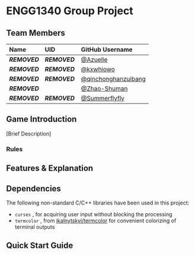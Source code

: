 # ENGG1340 Group Project

## Team Members

| **Name**     | **UID**      | **GitHub Username**                                           |
| :----------- | :----------- | :------------------------------------------------------------ |
| ***REMOVED*** | ***REMOVED*** | [@Azuelle](https://github.com/Azuelle)                        | 
| ***REMOVED*** | ***REMOVED*** | [@kxwhiowo](https://github.com/kxwhiowo)                      |
| ***REMOVED*** | ***REMOVED*** | [@qinchonghanzuibang](https://github.com/qinchonghanzuibang)  |
| ***REMOVED*** | `          ` | [@Zhao-Shuman](https://github.com/Zhao-Shuman)                |
| ***REMOVED*** | ***REMOVED*** | [@Summerflyfly](https://github.com/Summerflyfly)              |

## Game Introduction
[Brief Description]
### Rules

## Features & Explanation

## Dependencies
The following non-standard C/C++ libraries have been used in this project:
- `curses` , for acquiring user input without blocking the processing
- `termcolor` , from [ikalnytskyi/termcolor](https://github.com/ikalnytskyi/termcolor) for convenient colorizing of terminal outputs

## Quick Start Guide

<!-- README REQUIREMENT

▪ Identification of the team members.
▪ A description of your game and introduce the game rules.
▪ A list of features that you have implemented and explain how each coding element 1 to 5 listed under the coding requirements aforementioned support your features.
▪ A list of non-standard C/C++ libraries, if any, that are used in your work and integrated to your code repo. Please also indicate what features in your game are supported by these libraries.
▪ Compilation and execution instructions. This serves like a "Quick start" of your game. The teaching team will follow your instructions to compile and run your game.
-->
